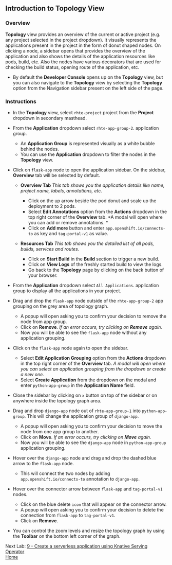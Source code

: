 ## Introduction to Topology View


### Overview
**Topology** view provides an overview of the current or active project (e.g. any project selected in the project dropdown). It visually represents the applications present in the project in the form of donut shaped nodes. On clicking a node, a sidebar opens that provides the overview of the application and also shows the details of the application resources like pods, build, etc. Also the nodes have various decorators that are used for checking the build status, opening route of the application, etc. 

- By default the **Developer Console** opens up on the **Topology** view, but you can also navigate to the **Topology** view by selecting the **Topology** option from the Navigation sidebar present on the left side of the page.


### Instructions

- In the **Topology** view, select `rhte-project` project from the **Project** dropdown in secondary masthead.
- From the **Application** dropdown select `rhte-app-group-2`. application group.
  - An **Application Group** is represented visually as a white bubble behind the nodes.
  - You can use the **Application** dropdown to filter the nodes in the **Topology** view.
  
- Click on `flask-app` node to open the application sidebar. On the sidebar, **Overview** tab will be selected by default.

  - **Overview Tab** *This tab shows you the application details like name, project name, labels, annotations, etc.*
    - Click on the up arrow beside the pod donut and scale up the deployment to 2 pods.
    - Select **Edit Annotations** option from the **Actions** dropdown in the top right corner of the **Overview** tab. *A modal will open where you can add or remove annotations. *
    - Click on **Add more** button and enter `app.openshift.io/connects-to` as key and `tag-portal-v1` as value. 

  - **Resources Tab** *This tab shows you the detailed list of all pods, builds, services and routes.*
    - Click on **Start Build** in the **Build** section to trigger a new build.
    - Click on **View Logs** of the freshly started build to view the logs. 
    - Go back to the **Topology** page by clicking on the back button of your browser.


- From the **Application** dropdown select `All Applications`. application group to display all the applications in your project.

- Drag and drop the `flask-app` node outside of the `rhte-app-group-2` app grouping on the grey area of topology graph. 
  - A popup will open asking you to confirm your decision to remove the node from app group.
  - Click on **Remove**. *If an error occurs, try clicking on **Remove** again.*
  - Now you will be able to see the `flask-app` node without any application grouping.

- Click on the `flask-app` node again to open the sidebar.
  - Select **Edit Application Grouping** option from the **Actions** dropdown in the top right corner of the **Overview** tab. *A modal will open where you can select an application grouping from the dropdown or create a new one.*
  - Select **Create Application** from the dropdown on the modal and enter `python-app-group` in the **Application Name** field.

- Close the sidebar by clicking on `x` button on top of the sidebar or on anywhere inside the topology graph area.

- Drag and drop `django-app` node out of `rhte-app-group-1` into `python-app-group`. This will change the application group of `django-app`.
  - A popup will open asking you to confirm your decision to move the node from one app group to another.
  - Click on **Move**. *If an error occurs, try clicking on **Move** again.*
  - Now you will be able to see the `django-app` node in `python-app-group` application grouping.
  
- Hover over the `django-app` node and drag and drop the dashed blue arrow to the `flask-app` node.
  - This will connect the two nodes by adding `app.openshift.io/connects-to` annotation to `django-app`.

- Hover over the connector arrow between `flask-app` and `tag-portal-v1` nodes.
  - Click on the blue delete `icon` that will appear on the connector arrow.
  - A popup will open asking you to confirm your decision to delete the connection from `flask-app` to `tag-portal-v1`.
  - Click on **Remove**.

- You can control the zoom levels and resize the topology graph by using the **Toolbar** on the bottom left corner of the graph.




Next Lab: [9 - Create a serverless application using Knative Serving Operator](./serverless.md)<br>
[Home](./README.md)